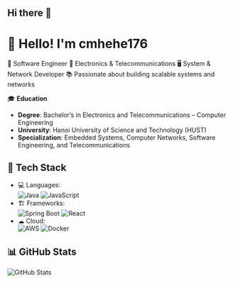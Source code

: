 ## Hi there 👋

# 👋 Hello! I'm cmhehe176

🚀 Software Engineer
📡 Electronics & Telecommunications
🖥 System & Network Developer
📚 Passionate about building scalable systems and networks

🎓 **Education**

- **Degree**: Bachelor’s in Electronics and Telecommunications – Computer Engineering
- **University**: Hanoi University of Science and Technology (HUST)
- **Specialization**: Embedded Systems, Computer Networks, Software Engineering, and Telecommunications

## 🔧 Tech Stack

- 💻 Languages:  
  ![Java](https://img.shields.io/badge/Java-%23ED8B00.svg?style=flat&logo=openjdk&logoColor=white) ![JavaScript](https://img.shields.io/badge/JavaScript-%23F7DF1E.svg?style=flat&logo=javascript&logoColor=black)
- 🏗 Frameworks:  
  ![Spring Boot](https://img.shields.io/badge/Spring%20Boot-%236DB33F.svg?style=flat&logo=spring-boot&logoColor=white) ![React](https://img.shields.io/badge/React-%2361DAFB.svg?style=flat&logo=react&logoColor=black)
- ☁ Cloud:  
  ![AWS](https://img.shields.io/badge/AWS-%23FF9900.svg?style=flat&logo=amazon-aws&logoColor=white) ![Docker](https://img.shields.io/badge/Docker-%230db7ed.svg?style=flat&logo=docker&logoColor=white)

## 📊 GitHub Stats

<!-- GitHub Actions sẽ tự động cập nhật những dòng này -->

![GitHub Stats](https://github-readme-stats.vercel.app/api?username=cmhehe176&show_icons=true&theme=radical&count_private=true)

<!-- ![Top Langs](https://github-readme-stats.vercel.app/api/top-langs/?username=cmhehe176&layout=compact&theme=radical&count_private=true)   -->

<!-- ## 📫 Connect with me
[![LinkedIn](https://img.shields.io/badge/LinkedIn-%230077B5.svg?style=flat&logo=linkedin&logoColor=white)](https://linkedin.com/in/your-profile)
[![Portfolio](https://img.shields.io/badge/Portfolio-%2312100E.svg?style=flat&logo=vercel&logoColor=white)](https://your-portfolio.com)   -->
